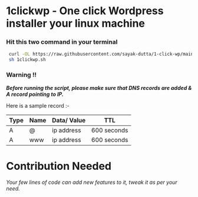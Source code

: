# 1clickwp - One click Wordpress installer your linux machine

### Hit this two command in your terminal
```bash
 curl -OL https://raw.githubusercontent.com/sayak-dutta/1-click-wp/main/1clickwp.sh
 sh 1clickwp.sh
```
### Warning !! 
***Before running the script, please make sure that DNS records are added & A record pointing to IP.***

Here is a sample record :-

| Type | Name | Data/ Value   | TTL          |
|-------|------|----------------|--------------|
| A     | @     | ip address  | 600 seconds |
| A     | www   | ip address  | 600 seconds |

# Contribution Needed
*Your few lines of code can add new features to it, tweak it as per your need.*


